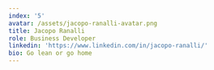 ```yaml
---
index: '5'
avatar: /assets/jacopo-ranalli-avatar.png
title: Jacopo Ranalli
role: Business Developer
linkedin: 'https://www.linkedin.com/in/jacopo-ranalli/'
bio: Go lean or go home
---
```


